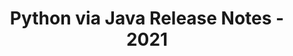 ﻿---
title: Python via Java Release Notes - 2021
type: docs
weight: 10
url: /es/java/python-via-java-release-notes-2021/
---
